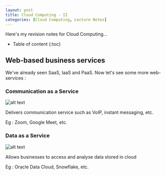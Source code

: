 ```yaml
---
layout: post
title: Cloud Computing - II
categories: [Cloud Computing, Lecture Notes]
---
```


Here's my revision notes for Cloud Computing...

* Table of content
{:toc}

## Web-based business services

We've already seen SaaS, IaaS and PaaS. Now let's see some more web-services :

### Communication as a Service

![alt text](../images/img36.jpg)

Delivers communication service such as VoIP, instant messaging, etc.

Eg : Zoom, Google Meet, etc.

### Data as a Service

![alt text](../images/img37.png)

Allows businesses to access and analyse data stored in cloud

Eg : Oracle Data Cloud, Snowflake, etc.
